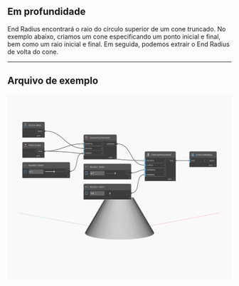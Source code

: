 ## Em profundidade
End Radius encontrará o raio do círculo superior de um cone truncado. No exemplo abaixo, criamos um cone especificando um ponto inicial e final, bem como um raio inicial e final. Em seguida, podemos extrair o End Radius de volta do cone.
___
## Arquivo de exemplo

![EndRadius](./Autodesk.DesignScript.Geometry.Cone.EndRadius_img.jpg)

